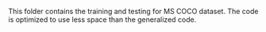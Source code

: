 This folder contains the training and testing for MS COCO dataset. The code is optimized to use less space than the generalized code.
